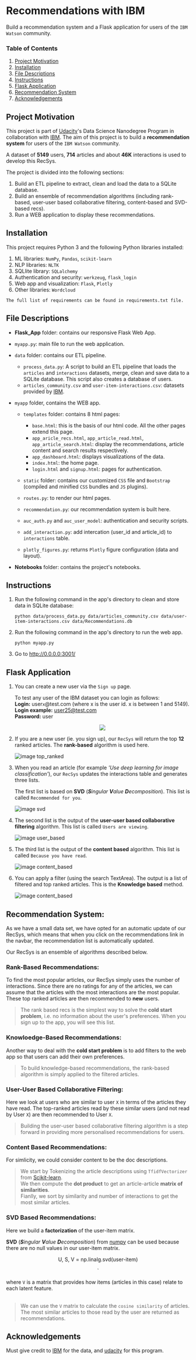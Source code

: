# Recommendations with IBM

Build a recommendation system and a Flask application for users of the `IBM Watson` community.

### Table of Contents

1. [Project Motivation](#motivation)
2. [Installation](#installation)
3. [File Descriptions](#file_descriptions)
4. [Instructions](#instructions)
5. [Flask Application](#flaskappli)
6. [Recommendation System](#recsys)
7. [Acknowledgements](#acknowledgements)

## Project Motivation <a name="motivation"></a>

This project is part of [Udacity](https://www.udacity.com/)'s Data Science Nanodegree Program in collaboration with [IBM](https://eu-de.dataplatform.cloud.ibm.com/login?preselect_region=true).
The aim of this project is to build a **recommendation system** for users of the `IBM Watson` community.

A dataset of **5149** users, **714** articles and about **46K** interactions is used to develop this RecSys.

The project is divided into the following sections:

1. Build an ETL pipeline to extract, clean and load the data to a SQLite database.
2. Build an ensemble of recommendation algorithms (including rank-based, user-user based collaborative filtering, content-based and SVD-based recs).
3. Run a WEB application to display these recommendations.

## Installation <a name="installation"></a>

This project requires Python 3 and the following Python libraries installed:

1. ML libraries: `NumPy`, `Pandas`, `scikit-learn`
2. NLP libraries: `NLTK`
3. SQLlite library: `SQLalchemy`
4. Authentication and security: `werkzeug`, `flask_login`
5. Web app and visualization: `Flask`, `Plotly`
6. Other libraries: `Wordcloud`

`The full list of requirements can be found in requirements.txt file.`

## File Descriptions <a name="file_descriptions"></a>

- **Flask_App** folder: contains our responsive Flask Web App.
- `myapp.py`: main file to run the web application.
- `data` folder: contains our ETL pipeline.

  - `process_data.py`: A script to build an ETL pipeline that loads the `articles` and `interactions` datasets, merge, clean and save data to a SQLite database. This script also creates a database of users.
  - `articles_community.csv` and `user-item-interactions.csv`: datasets provided by [IBM](hhttps://eu-de.dataplatform.cloud.ibm.com/login?preselect_region=true).

- `myapp` folder, contains the WEB app.

  - `templates` folder: contains 8 html pages:

    - `base.html`: this is the basis of our html code. All the other pages extend this page.
    - `app_aricle_recs.html`, `app_article_read.html`, `app_article_search.html`: display the recommendations, article content and search results respectively.
    - `app_dashboard.html`: displays visualizations of the data.
    - `index.html`: the home page.
    - `login.html` and `signup.html`: pages for authentication.

  - `static` folder: contains our customized `CSS` file and `Bootstrap` (compiled and minified `CSS` bundles and `JS` plugins).

  - `routes.py`: to render our html pages.
  - `recommendation.py`: our recommendation system is built here.
  - `auc_auth.py` and `auc_user_model`: authentication and security scripts.
  - `add_interaction.py`: add intercation (user_id and article_id) to `interactions` table.
  - `plotly_figures.py`: returns `Plotly` figure configuration (data and layout).

- **Notebooks** folder: contains the project's notebooks.

## Instructions <a name="instructions"></a>

1. Run the following command in the app's directory to clean and store data in SQLite database:

   `python data/process_data.py data/articles_community.csv data/user-item-interactions.csv data/Recommendations.db`

2. Run the following command in the app's directory to run the web app.

   `python myapp.py`

3. Go to http://0.0.0.0:3001/

## Flask Application <a name="flaskappli"></a>

1. You can create a new user via the `Sign up` page.

   To test any user of the IBM dataset you can login as follows:<br>
   **Login:** user`x`@test.com (where x is the user id. x is between 1 and 5149). <br>
   **Login example:** user25@test.com<br>
   **Password:** user
   <div align="center">
     <img src="https://github.com/AlaGrine/udacity-recommendations-with-IBM/blob/main/Notebooks/imgs/login.png" >
   </div>

2. If you are a new user (ie. you sign up), our `RecSys` will return the top **12** ranked articles. The **rank-based** algorithm is used here.

   ![image top_ranked](https://github.com/AlaGrine/udacity-recommendations-with-IBM/blob/main/Notebooks/imgs/top_ranked.png)

3. When you read an article (for example _'Use deep learning for image classification'_), our `RecSys` updates the interactions table and generates three lists.

   The first list is based on **SVD** (_**S**ingular **V**alue **D**ecomposition_). This list is called `Recommended for you`.

   ![image svd](https://github.com/AlaGrine/udacity-recommendations-with-IBM/blob/main/Notebooks/imgs/SVD_recs.png)

4. The second list is the output of the **user-user based collaborative filtering** algorithm. This list is called `Users are viewing`.

   ![image user_based](https://github.com/AlaGrine/udacity-recommendations-with-IBM/blob/main/Notebooks/imgs/User_are_viewing.png)

5. The third list is the output of the **content based** algorithm. This list is called `Because you have read`.

   ![image content_based](https://github.com/AlaGrine/udacity-recommendations-with-IBM/blob/main/Notebooks/imgs/Content_recs.png)

6. You can apply a filter (using the search TextArea). The output is a list of filtered and top ranked articles. This is the **Knowledge based** method.

   ![image content_based](https://github.com/AlaGrine/udacity-recommendations-with-IBM/blob/main/Notebooks/imgs/Knowledge_recs.png)

## Recommendation System: <a name="recsys"></a>

As we have a small data set, we have opted for an automatic update of our RecSys, which means that when you click on the recommendations link in the navbar, the recommendation list is automatically updated.

Our RecSys is an ensemble of algorithms described below.

### Rank-Based Recommendations:

To find the most popular articles, our RecSys simply uses the number of interactions. Since there are no ratings for any of the articles, we can assume that the articles with the most interactions are the most popular. These top ranked articles are then recommended to **new** users.

> The rank based recs is the simplest way to solve the **cold start problem**, i.e. no information about the user's preferences. When you sign up to the app, you will see this list.

### Knowloedge-Based Recommendations:

Another way to deal with the **cold start problem** is to add filters to the web app so that users can add their own preferences.

> To build knowledge-based recommendations, the rank-based algorithm is simply applied to the filtered articles.

### User-User Based Collaborative Filtering:

Here we look at users who are similar to user `X` in terms of the articles they have read. The top-ranked articles read by these similar users (and not read by User `X`) are then recommended to User `X`.

> Building the user-user based collaborative filtering algorithm is a step forward in providing more personalised recommendations for users.

### Content Based Recommendations:

For simlicity, we could consider content to be the doc descriptions.

> We start by Tokenizing the article descriptions using `TfidfVectorizer` from [Scikit-learn](https://scikit-learn.org/stable/modules/generated/sklearn.feature_extraction.text.TfidfVectorizer.html).<br>
> We then compute the **dot product** to get an article-article **matrix of similarities**.<br>
> Fianlly, we sort by similarity and number of interactions to get the most similar articles.

### SVD Based Recommendations:

Here we build a **factorization** of the user-item matrix.

**SVD** (_**S**ingular **V**alue **D**ecomposition_) from [numpy](https://numpy.org/doc/stable/reference/generated/numpy.linalg.svd.html) can be used because there are no null values in our user-item matrix.

<div align="center">
<p >U, S, V = np.linalg.svd(user-item)</p>`
</div>

where `V` is a matrix that provides how items (articles in this case) relate to each latent feature.<br><br>

> We can use the `V` matrix to calculate the `cosine similarity` of articles.<br>
> The most similar articles to those read by the user are returned as recommendations.

## Acknowledgements <a name="acknowledgements"></a>

Must give credit to [IBM](https://eu-de.dataplatform.cloud.ibm.com/login?preselect_region=true) for the data, and [udacity](https://www.udacity.com/) for this program.
